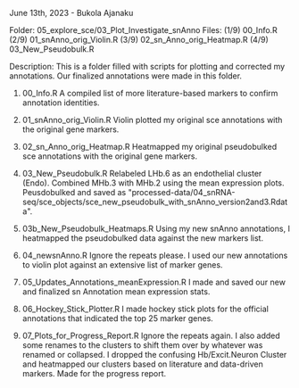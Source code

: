 June 13th, 2023 - Bukola Ajanaku

Folder: 05_explore_sce/03_Plot_Investigate_snAnno
Files:
(1/9) 00_Info.R
(2/9) 01_snAnno_orig_Violin.R
(3/9) 02_sn_Anno_orig_Heatmap.R
(4/9) 03_New_Pseudobulk.R

Description:
This is a folder filled with scripts for plotting and corrected my annotations. Our finalized annotations were made in this folder.

1) 00_Info.R
A compiled list of more literature-based markers to confirm annotation identities.

2) 01_snAnno_orig_Violin.R
Violin plotted my original sce annotations with the original gene markers.

3) 02_sn_Anno_orig_Heatmap.R
Heatmapped my original pseudobulked sce annotations with the original gene markers.

4) 03_New_Pseudobulk.R
Relabeled LHb.6 as an endothelial cluster (Endo). Combined MHb.3 with MHb.2 using the mean expression plots. Peusdobulked and saved as "processed-data/04_snRNA-seq/sce_objects/sce_new_pseudobulk_with_snAnno_version2and3.Rdata".

5) 03b_New_Pseudobulk_Heatmaps.R
Using my new snAnno annotations, I heatmapped the pseudobulked data against the new markers list.

6) 04_newsnAnno.R
Ignore the repeats please. I used our new annotations to violin plot against an extensive list of marker genes.

7) 05_Updates_Annotations_meanExpression.R
I made and saved our new and finalized sn Annotation mean expression stats.

8) 06_Hockey_Stick_Plotter.R
I made hockey stick plots for the official annotations that indicated the top 25 marker genes.

9) 07_Plots_for_Progress_Report.R
Ignore the repeats again. I also added some renames to the clusters to shift them over by whatever was renamed or collapsed. I dropped the confusing Hb/Excit.Neuron Cluster and heatmapped our clusters based on literature and data-driven markers. Made for the progress report.